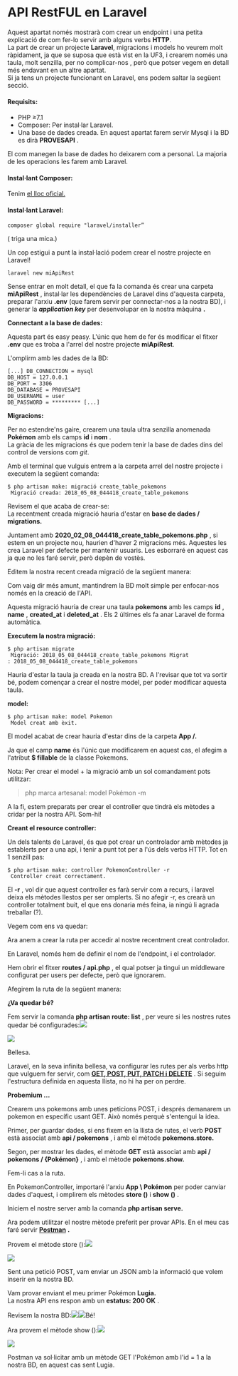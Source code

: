 # API RestFUL en Laravel

Aquest apartat només mostrarà com crear un endpoint i una petita explicació de com fer-lo servir  amb alguns verbs **HTTP**.  
La part de crear un projecte **Laravel**, migracions i models ho veurem molt ràpidament, ja que se suposa que està vist en la UF3, i crearem només una taula, molt senzilla, per no complicar-nos , però que potser vegem en detall més endavant en un altre apartat.  
Si ja tens un projecte funcionant  en Laravel, ens podem   saltar la següent secció.

#### **Requisits:**

* PHP ≥7.1
* Composer: Per instal·lar Laravel.
* Una base de dades creada. En aquest apartat farem servir Mysql i la BD es dirà **PROVESAPI** .

El com manegen la  base de dades ho deixarem com a personal. La majoria de les operacions les farem amb Laravel.

#### **Instal·lant Composer:**

Tenim  [ el lloc oficial.](https://getcomposer.org/)

#### **Instal·lant Laravel:**

```text
composer global require "laravel/installer”
```

\(  triga una mica.\)

Un cop estigui a punt la instal·lació podem crear el nostre projecte en Laravel!

```text
laravel new miApiRest
```

Sense entrar en molt detall, el que fa la comanda és crear una carpeta **miApiRest** , instal·lar les dependències de Laravel dins d'aquesta carpeta, preparar l'arxiu **.env** \(que farem servir per connectar-nos a la nostra BD\), i generar la _**application key**_ per desenvolupar en la nostra màquina **.**

**Connectant a la base de dades:**

Aquesta part és easy peasy. L'únic que hem de fer és modificar el fitxer **.env** que es troba a l'arrel del nostre projecte **miApiRest**.

L'omplirm amb les dades de la  BD:

```text
[...] DB_CONNECTION = mysql 
DB_HOST = 127.0.0.1 
DB_PORT = 3306 
DB_DATABASE = PROVESAPI 
DB_USERNAME = user 
DB_PASSWORD = ********* [...]
```

**Migracions:**

Per no estendre'ns gaire, crearem una taula ultra senzilla anomenada **Pokémon** amb els camps **id** i **nom** .  
La gràcia de les migracions és que podem  tenir la base de dades dins del control de versions com _git_.

Amb el terminal que vulguis entrem  a la carpeta arrel del nostre projecte i executem la següent comanda:

```text
$ php artisan make: migració create_table_pokemons
 Migració creada: 2018_05_08_044418_create_table_pokemons
```

Revisem el que acaba de crear-se:  
La recentment creada migració hauria d'estar en **base de dades / migrations.**

Juntament amb **2020\_02\_08\_044418\_create\_table\_pokemons.php** , si estem en un projecte nou, haurien d'haver 2 migracions més. Aquestes les crea Laravel per defecte per mantenir usuaris. Les esborraré en aquest cas ja que no les faré servir, però depèn de vostès.

Editem la nostra recent creada migració de la següent manera:

Com vaig dir més amunt, mantindrem la BD molt simple per enfocar-nos només en la creació de l'API.

Aquesta migració hauria de crear una taula **pokemons** amb les camps **id** , **name** , **created\_at** i **deleted\_at** . Els 2 últimes els fa anar Laravel de forma automàtica.

**Executem la nostra migració:**

```text
$ php artisan migrate
 Migració: 2018_05_08_044418_create_table_pokemons Migrat 
: 2018_05_08_044418_create_table_pokemons
```

Hauria d'estar la taula ja creada en la nostra BD. A l'revisar que tot va sortir bé, podem començar a crear el nostre model, per poder modificar aquesta taula.

**model:**

```text
$ php artisan make: model Pokemon
 Model creat amb èxit.
```

El model acabat de crear hauria d'estar dins de la carpeta **App /.**

Ja que el camp **name** és l'únic que modificarem en aquest cas, el afegim a l'atribut **$ fillable** de la classe Pokemons.

Nota: Per crear el model + la migració amb un sol comandament pots utilitzar:

> php marca artesanal: model Pokémon -m

A la fi, estem preparats per crear el controller que tindrà els mètodes a cridar per la nostra API. Som-hi!

**Creant el resource controller:**

Un dels talents de Laravel, és que pot crear un controlador amb mètodes ja establerts per a una api, i tenir a punt tot per a l'ús dels verbs HTTP. Tot en 1 senzill pas:

```text
$ php artisan make: controller PokemonController -r
 Controller creat correctament.
```

El **-r** , vol dir que aquest controller es farà servir com a recurs, i laravel deixa els mètodes llestos per ser omplerts. Si no afegir -r, es crearà un controller totalment buit, el que ens donaria més feina, ia ningú li agrada treballar \(?\).

Vegem com ens va quedar:

Ara anem a crear la ruta per accedir al nostre recentment creat controlador.

En Laravel, només hem de definir el nom de l'endpoint, i el controlador.

Hem obrir el fitxer **routes / api.php** , el qual potser ja tingui un middleware configurat per users per defecte, però que ignorarem.

Afegirem la ruta de la següent manera:

**¿Va quedar bé?**

Fem servir la comanda **php artisan route: list** , per veure si les nostres rutes quedar bé configurades:![](https://miro.medium.com/max/60/1*2nUW15qD2V3bWfTaJEXnBQ.png?q=20)

![](https://miro.medium.com/max/819/1*2nUW15qD2V3bWfTaJEXnBQ.png)

Bellesa.

Laravel, en la seva infinita bellesa, va configurar les rutes per als verbs http que vulguem fer servir, com [**GET, POST, PUT, PATCH i DELETE**](https://developer.mozilla.org/es/docs/Web/HTTP/Methods) . Si seguim l'estructura definida en aquesta llista, no hi ha per on perdre.

**Probemium ...**

Crearem uns pokemons amb unes peticions POST, i després demanarem un pokemon en específic usant GET. Això només perquè s'entengui la idea.

Primer, per guardar dades, si ens fixem en la llista de rutes, el verb **POST** està associat amb **api / pokemons** , i amb el mètode **pokemons.store.**

Segon, per mostrar les dades, el mètode **GET** està associat amb **api / pokemons / {Pokémon}** , i amb el mètode **pokemons.show.**

Fem-li cas a la ruta.

En PokemonController, importaré l'arxiu **App \ Pokémon** per poder canviar dades d'aquest, i omplirem els mètodes **store \(\)** i **show \(\)** .

Iniciem el nostre server amb la comanda **php artisan serve.**

Ara podem utilitzar el nostre mètode preferit per provar APIs. En el meu cas faré servir [**Postman**](https://www.getpostman.com/) **.**

Provem el mètode store \(\):![](https://miro.medium.com/max/60/1*65mRKTrKFkIYTM-ial1dSg.png?q=20)

![](https://miro.medium.com/max/582/1*65mRKTrKFkIYTM-ial1dSg.png)

Sent una petició POST, vam enviar un JSON amb la informació que volem inserir en la nostra BD.

Vam provar enviant el meu primer Pokémon **Lugia.**  
La nostra API ens respon amb un **estatus: 200 OK** .

Revisem la nostra BD:![](https://miro.medium.com/max/60/1*UkKu5b1-7ZLkJXruYqsk1g.png?q=20)![](https://miro.medium.com/max/388/1*UkKu5b1-7ZLkJXruYqsk1g.png)Bé!

Ara provem el mètode show \(\):![](https://miro.medium.com/max/60/1*EUxIy1OFctUSExkxHERKug.png?q=20)

![](https://miro.medium.com/max/1047/1*EUxIy1OFctUSExkxHERKug.png)

Postman va sol·licitar amb un mètode GET l'Pokémon amb l'id = 1 a la nostra BD, en aquest cas sent Lugia.

